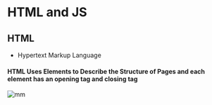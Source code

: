 # HTML and JS

## HTML
* Hypertext Markup Language

#### HTML Uses Elements to Describe the Structure of Pages and each element has an opening tag and closing tag

![mm](img/code.png)
